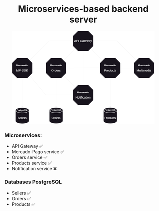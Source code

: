 <h1 align="center">Microservices-based backend server</h1>



<div align="center">
    <img src="./readme/Diagrama3drawio.png" height="300em">
</div>


<h3>Microservices:</h3>

- API Gateway ✅
- Mercado-Pago service ✅
- Orders service ✅
- Products service ✅
- Notification service ❌

<h3>Databases PostgreSQL</h3>

- Sellers ✅
- Orders ✅
- Products ✅